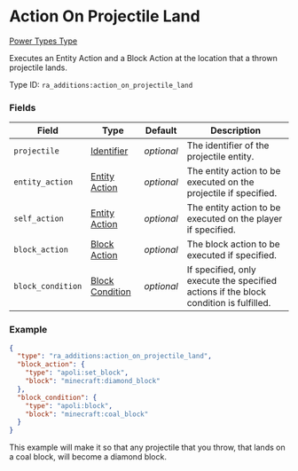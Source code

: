 # Action On Projectile Land
[Power Types Type](../power_types_types.md)

Executes an Entity Action and a Block Action at the location that a thrown projectile lands.

Type ID: `ra_additions:action_on_projectile_land`
### Fields
Field | Type | Default | Description
------|------|---------|-------------
`projectile` | [Identifier](../data_types/identifier.md) | _optional_ | The identifier of the projectile entity.
`entity_action` | [Entity Action](../data_types/entity_action.md) | _optional_ | The entity action to be executed on the projectile if specified.
`self_action` | [Entity Action](../data_types/entity_action.md) | _optional_ | The entity action to be executed on the player if specified.
`block_action` | [Block Action](../data_types/block_action.md) | _optional_ | The block action to be executed if specified.
`block_condition` | [Block Condition](../data_types/block_condition.md) | _optional_ | If specified, only execute the specified actions if the block condition is fulfilled.

### Example
```json
{
  "type": "ra_additions:action_on_projectile_land",
  "block_action": {
    "type": "apoli:set_block",
    "block": "minecraft:diamond_block"
  },
  "block_condition": {
    "type": "apoli:block",
    "block": "minecraft:coal_block"
  }
}
```
This example will make it so that any projectile that you throw, that lands on a coal block, will become a diamond block.